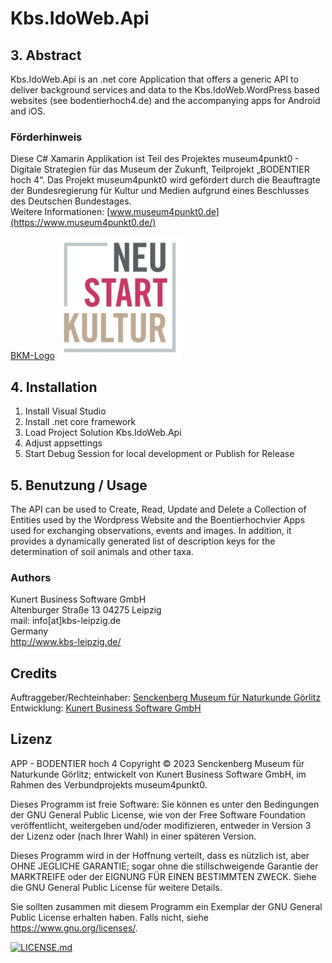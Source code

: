 # Kbs.IdoWeb.Api

## 3. Abstract
Kbs.IdoWeb.Api is an .net core Application that offers a generic API to deliver background services and data to the Kbs.IdoWeb.WordPress based websites (see bodentierhoch4.de) and the accompanying apps for Android and iOS.


### Förderhinweis
Diese C# Xamarin Applikation ist Teil des Projektes museum4punkt0 - Digitale Strategien für das Museum der Zukunft, Teilprojekt „BODENTIER hoch 4“. Das Projekt museum4punkt0 wird gefördert durch die  Beauftragte der Bundesregierung für Kultur und Medien aufgrund eines Beschlusses des Deutschen Bundestages.  
Weitere Informationen: [www.museum4punkt0.de](https://www.museum4punkt0.de/)

[BKM-Logo](https://github.com/museum4punkt0/Object-by-Object/blob/77bba25aa5a7f9948d4fd6f0b59f5bfb56ae89e2/04%20Logos/BKM_Fz_2017_Web_de.gif)
![NeustartKultur](https://github.com/museum4punkt0/Object-by-Object/blob/22f4e86d4d213c87afdba45454bf62f4253cada1/04%20Logos/BKM_Neustart_Kultur_Wortmarke_pos_RGB_RZ_web.jpg)

## 4. Installation 
  1. Install Visual Studio
  2. Install .net core framework
  3. Load Project Solution Kbs.IdoWeb.Api
  4. Adjust appsettings
  5. Start Debug Session for local development or Publish for Release
  
## 5. Benutzung / Usage 
The API can be used to Create, Read, Update and Delete a Collection of Entities used by the Wordpress Website and the Boentierhochvier Apps used for exchanging observations, events and images. In addition, it provides a dynamically generated list of description keys for the determination of soil animals and other taxa.


### Authors
Kunert Business Software GmbH  
Altenburger Straße 13
04275 Leipzig  
mail: info[at]kbs-leipzig.de  
Germany  
http://www.kbs-leipzig.de/

## Credits  
Auftraggeber/Rechteinhaber: [Senckenberg Museum für Naturkunde Görlitz](https://museumgoerlitz.senckenberg.de/)  
Entwicklung: [Kunert Business Software GmbH](https://www.kbs-leipzig.de)

## Lizenz  
APP - BODENTIER hoch 4 Copyright © 2023 Senckenberg Museum für Naturkunde Görlitz; entwickelt von Kunert Business Software GmbH, im Rahmen des Verbundprojekts museum4punkt0.

Dieses Programm ist freie Software: Sie können es unter den Bedingungen der GNU General Public License, wie von der Free Software Foundation veröffentlicht, weitergeben und/oder modifizieren, entweder in Version 3 der Lizenz oder (nach Ihrer Wahl) in einer späteren Version.

Dieses Programm wird in der Hoffnung verteilt, dass es nützlich ist, aber OHNE JEGLICHE GARANTIE; sogar ohne die stillschweigende Garantie der MARKTREIFE oder der EIGNUNG FÜR EINEN BESTIMMTEN ZWECK. Siehe die GNU General Public License für weitere Details.

Sie sollten zusammen mit diesem Programm ein Exemplar der GNU General Public License erhalten haben. Falls nicht, siehe https://www.gnu.org/licenses/.

[![LICENSE.md](https://img.shields.io/badge/License-GPLv3-blue.svg)](/LICENSE.md)
